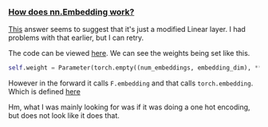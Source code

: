 ### [How does nn.Embedding work?](https://discuss.pytorch.org/t/how-does-nn-embedding-work/88518)
[This](https://discuss.pytorch.org/t/how-does-nn-embedding-work/88518/3) answer seems to suggest that it's just a modified Linear layer. I had problems with that earlier, but I can retry.

The code can be viewed [here](https://pytorch.org/docs/stable/_modules/torch/nn/modules/sparse.html#Embedding). We can see the weights being set like this.
```python
self.weight = Parameter(torch.empty((num_embeddings, embedding_dim), **factory_kwargs)
```
However in the forward it calls `F.embedding` and that calls `torch.embedding`. Which is defined [here](https://github.com/pytorch/pytorch/blob/b85568a54a9c60986235ad1e0cc5dffc71b9d5b1/aten/src/ATen/native/Embedding.cpp#L14)

Hm, what I was mainly looking for was if it was doing a one hot encoding, but does not look like it does that.
